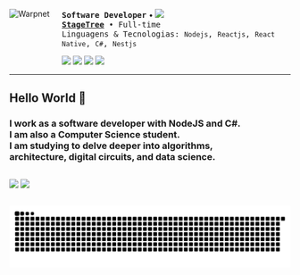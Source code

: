 <!--<img src="https://capsule-render.vercel.app/api?type=waving&height=149&color=FFFFFF&fontSize=32&fontAlignY=36&textBg=false&fontColor=FFF&animation=twinkling"/>!-->

[<img align="left" height="94px" width="94px" alt="Warpnet" src="https://i.pinimg.com/564x/23/a7/dc/23a7dc4c576328dc278960241a4adb39.jpg"/>](https://www.github.com/andersonzero0)

<span style="font-family: monospace, monospace;">**Software Developer**</span> • <img src="https://img.shields.io/github/followers/andersonzero0.svg?style=social&label=Follow&maxAge=2592000"/> \
<span style="font-family: monospace, monospace;">[**StageTree**](https://www.stagetree.com.br/) • Full-time</span> \
<span style="font-family: monospace, monospace;">Linguagens & Tecnologias: `Nodejs`, `Reactjs`, `React Native`, `C#`, `Nestjs`</span>

<p>
  <a href="https://github.com/andersonzero0"><img src="https://img.shields.io/badge/GitHub-000000?style=for-the-badge&logo=github&logoColor=white"/></a>
  <a href="https://www.linkedin.com/in/andersonvianaa/"><img src="https://img.shields.io/badge/LinkedIn-000000?style=for-the-badge&logo=linkedin&logoColor=white"/></a>
  <a href="https://twitter.com/andersonn_dev"><img src="https://img.shields.io/badge/Twitter/X-000000?style=for-the-badge&logo=x&logoColor=white"/></a>
  <a href="https://dev.to/andersonzero0"><img src="https://img.shields.io/badge/DEV.TO-000000?style=for-the-badge&logo=dev.to&logoColor=white"/></a>
</p>

---

<div>
<!--<img align="left" height="150em" src="https://www.icegif.com/wp-content/uploads/2023/05/icegif-567.gif"/>!-->

## Hello World 👋
### <span>I work as a software developer with NodeJS and C#. <br/> I am also a Computer Science student. <br/> I am studying to delve deeper into algorithms, <br/> architecture, digital circuits, and data science.</span>

</div>

##
<div>
    <img height="150em" src="https://github-readme-stats-eosin-ten-54.vercel.app/api?username=andersonzero0&show_icons=true&&rank_icon=linux&include_all_commits=true&count_private=true&title_color=000000&text_color=000000&icon_color=000000&bg_color=FFFFFF&hide_title=true"/>
    <img height="150em" src="https://github-readme-stats-eosin-ten-54.vercel.app/api/top-langs/?username=andersonzero0&layout=compact&langs_count=6&title_color=000000&text_color=000000&bg_color=FFFFFF">
</div>

##

 <div> 
  
![Snake animation](https://github.com/andersonzero0/andersonzero0/blob/output/github-contribution-grid-snake.svg)
   
</div>

<!--<img src="https://capsule-render.vercel.app/api?type=waving&height=149&color=FFFFFF&fontSize=32&fontAlignY=36&textBg=false&fontColor=FFF&animation=twinkling&section=footer"/>!-->
